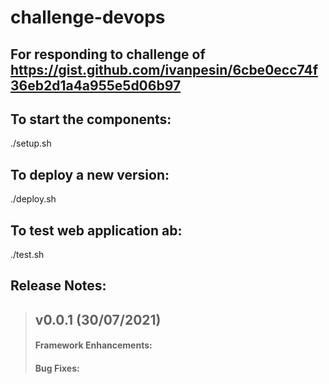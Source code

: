 # challenge-devops

## For responding to challenge of https://gist.github.com/ivanpesin/6cbe0ecc74f36eb2d1a4a955e5d06b97 

## To start the components:
./setup.sh

## To deploy a new version:
./deploy.sh

## To test web application ab:
./test.sh

## Release Notes:

> ## v0.0.1 (30/07/2021)
> 
> #### Framework Enhancements:
> 
> #### Bug Fixes:
> 
